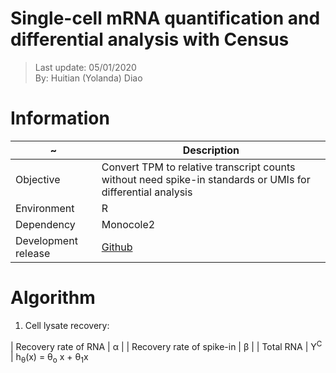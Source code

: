 # Single-cell mRNA quantification and differential analysis with Census
> Last update: 05/01/2020 <br>
> By: Huitian (Yolanda) Diao

# Information 
| ~ | Description |
| --- | --- |
| Objective | Convert TPM to relative transcript counts without need spike-in standards or UMIs for differential analysis |
| Environment | R |
| Dependency | Monocole2 |
| Development release | [Github](https://github.com/cole-trapnell-lab/monocle-release) |

# Algorithm
1. Cell lysate recovery:

| Recovery rate of RNA |  α |
| Recovery rate of spike-in | β |
| Total RNA | Y<sup>C</sup> |
 h<sub>&theta;</sub>(x) = &theta;<sub>o</sub> x + &theta;<sub>1</sub>x
